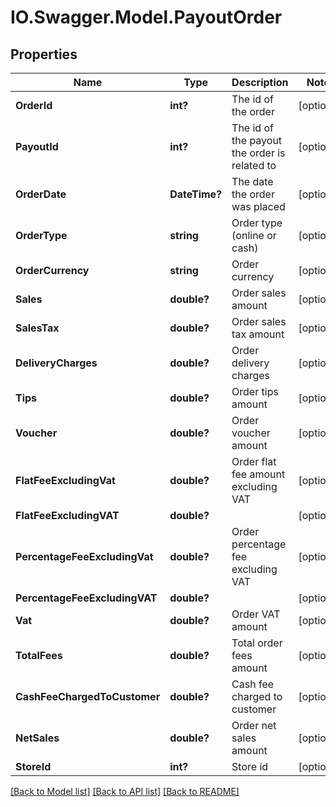 # IO.Swagger.Model.PayoutOrder
## Properties

Name | Type | Description | Notes
------------ | ------------- | ------------- | -------------
**OrderId** | **int?** | The id of the order | [optional] 
**PayoutId** | **int?** | The id of the payout the order is related to | [optional] 
**OrderDate** | **DateTime?** | The date the order was placed | [optional] 
**OrderType** | **string** | Order type (online or cash) | [optional] 
**OrderCurrency** | **string** | Order currency | [optional] 
**Sales** | **double?** | Order sales amount | [optional] 
**SalesTax** | **double?** | Order sales tax amount | [optional] 
**DeliveryCharges** | **double?** | Order delivery charges | [optional] 
**Tips** | **double?** | Order tips amount | [optional] 
**Voucher** | **double?** | Order voucher amount | [optional] 
**FlatFeeExcludingVat** | **double?** | Order flat fee amount excluding VAT | [optional] 
**FlatFeeExcludingVAT** | **double?** |  | [optional] 
**PercentageFeeExcludingVat** | **double?** | Order percentage fee excluding VAT | [optional] 
**PercentageFeeExcludingVAT** | **double?** |  | [optional] 
**Vat** | **double?** | Order VAT amount | [optional] 
**TotalFees** | **double?** | Total order fees amount | [optional] 
**CashFeeChargedToCustomer** | **double?** | Cash fee charged to customer | [optional] 
**NetSales** | **double?** | Order net sales amount | [optional] 
**StoreId** | **int?** | Store id | [optional] 

[[Back to Model list]](../README.md#documentation-for-models) [[Back to API list]](../README.md#documentation-for-api-endpoints) [[Back to README]](../README.md)


